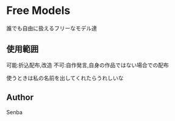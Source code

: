# Free Models
誰でも自由に扱えるフリーなモデル達

## 使用範囲
可能:折込配布,改造
不可:自作発言,自身の作品ではない場合での配布

使うときは私の名前を出してくれたらうれしいな

## Author
Senba
